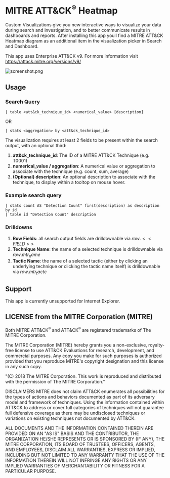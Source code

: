 # MITRE ATT&CK<sup>&reg;</sup> Heatmap

Custom Visualizations give you new interactive ways to visualize your data during search and investigation, and to better communicate results in dashboards and reports. After installing this app youll find a MITRE ATT&CK Heatmap diagram as an additional item in the visualization picker in Search and Dashboard.

This app uses Enterprise ATT&CK v9. For more information visit https://attack.mitre.org/versions/v9/

![screenshot.png](https://github.com/alatif113/mitre_attack_heatmap/blob/master/static/screenshot.gif?raw=true)

## Usage

### Search Query

`| table <att&ck_technique_id> <numerical_value> [description]`

OR

`| stats <aggregation> by <att&ck_technique_id>`

The visualization requires at least 2 fields to be present within the search output, with an optional third:
1. **att&ck_technique_id**: The ID of a MITRE ATT&CK Technique (e.g. T0001)
2. **numerical_value / aggregation**: A numerical value or aggregation to associate with the technique (e.g. count, sum, average)
3. **(Optional) description**: An optional description to associate with the technique, to display within a tooltop on mouse hover.  

### Example search query

```
| stats count AS "Detection Count" first(description) as description by id
| table id "Detection Count" description
```

### Drilldowns

1. **Row Fields**: all search output fields are drilldownable via $row.<<FIELD>>$
2. **Technique Name**: the name of a selected technique is drilldownable via $row.mtr_name$
3. **Tactic Name**: the name of a selected tactic (either by clicking an underlying technique or clicking the tactic name itself) is drilldownable via $row.mtr_tactc$

## Support

This app is currently unsupported for Internet Explorer.

## LICENSE from the MITRE Corporation (MITRE)

Both MITRE ATT&CK<sup>&reg;</sup> and ATT&CK<sup>&reg;</sup> are registered trademarks of The MITRE Corporation.

The MITRE Corporation (MITRE) hereby grants you a non-exclusive, royalty-free license to use ATT&CK Evaluations for research, development, and commercial purposes. Any copy you make for such purposes is authorized provided that you reproduce MITRE's copyright designation and this license in any such copy.

"(C) 2018 The MITRE Corporation. This work is reproduced and distributed with the permission of The MITRE Corporation."

DISCLAIMERS
MITRE does not claim ATT&CK enumerates all possibilities for the types of actions and behaviors documented as part of its adversary model and framework of techniques. Using the information contained within ATT&CK to address or cover full categories of techniques will not guarantee full defensive coverage as there may be undisclosed techniques or variations on existing techniques not documented by ATT&CK.

ALL DOCUMENTS AND THE INFORMATION CONTAINED THEREIN ARE PROVIDED ON AN "AS IS" BASIS AND THE CONTRIBUTOR, THE ORGANIZATION HE/SHE REPRESENTS OR IS SPONSORED BY (IF ANY), THE MITRE CORPORATION, ITS BOARD OF TRUSTEES, OFFICERS, AGENTS, AND EMPLOYEES, DISCLAIM ALL WARRANTIES, EXPRESS OR IMPLIED, INCLUDING BUT NOT LIMITED TO ANY WARRANTY THAT THE USE OF THE INFORMATION THEREIN WILL NOT INFRINGE ANY RIGHTS OR ANY IMPLIED WARRANTIES OF MERCHANTABILITY OR FITNESS FOR A PARTICULAR PURPOSE.
